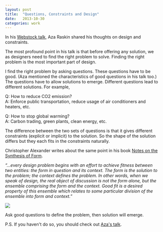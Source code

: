 ```yaml
---
layout: post
title:  "Questions, Constraints and Design"
date:   2013-10-30
categories: work
---
```


In his [Webstock talk](http://www.webstock.org.nz/talks/design-is-the-beauty-of-turning-constraints-into-advantages/), Aza Raskin shared his thoughts on design and constraints.

The most profound point in his talk is that before offering any solution, we as designers need to find the right problem to solve. Finding the right problem is the most important part of design.

I find the right problem by asking questions. These questions have to be good. (Aza mentioned the characteristics of good questions in his talk too.) The questions have to allow solutions to emerge. Different questions lead to different solutions. For example,

Q: How to reduce CO2 emission?<br/>
A: Enforce public transportation, reduce usage of air conditioners and heaters, etc.

Q: How to stop global warming?<br/>
A: Carbon trading, green plants, clean energy, etc.

The difference between the two sets of questions is that it gives different constraints (explicit or implicit) to the solution. So the shape of the solution differs but they each fits in the constraints naturally.

Christopher Alexander writes about the same point in his book [Notes on the Synthesis of Form](https://book.douban.com/subject/1742456/).

*“…every design problem begins with an effort to achieve fitness between two entities: the form in question and its context. The form is the solution to the problem; the context defines the problem. In other words, when we speak of design, the real object of discussion is not the form alone, but the ensemble comprising the form and the context. Good fit is a desired property of this ensemble which relates to some particular division of the ensemble into form and context.”*

![](https://img3.doubanio.com/view/note/large/public/p10088262.jpg)

Ask good questions to define the problem, then solution will emerge.

P.S. If you haven't do so, you should check out [Aza's talk](http://www.webstock.org.nz/talks/design-is-the-beauty-of-turning-constraints-into-advantages/).